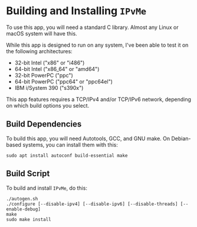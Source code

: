 # Building and Installing `IPvMe`
To use this app, you will need a standard C library.  Almost any Linux or macOS system will have this.

While this app is designed to run on any system, I've been able to test it on the following architectures:
  * 32-bit Intel ("x86" or "i486")
  * 64-bit Intel ("x86_64" or "amd64")
  * 32-bit PowerPC ("ppc")
  * 64-bit PowerPC ("ppc64" or "ppc64el")
  * IBM i/System 390 ("s390x")

This app features requires a TCP/IPv4 and/or TCP/IPv6 network, depending on which build options you select.

## Build Dependencies
To build this app, you will need Autotools, GCC, and GNU make.  On Debian-based systems, you can install them with this:

```console
sudo apt install autoconf build-essential make
```

## Build Script
To build and install `IPvMe`, do this:

```console
./autogen.sh
./configure [--disable-ipv4] [--disable-ipv6] [--disable-threads] [--enable-debug]
make
sudo make install
```
